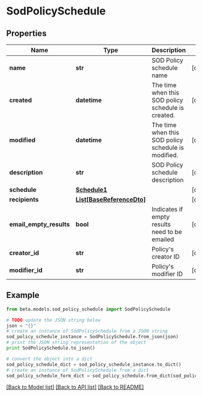 # SodPolicySchedule


## Properties
Name | Type | Description | Notes
------------ | ------------- | ------------- | -------------
**name** | **str** | SOD Policy schedule name | [optional] 
**created** | **datetime** | The time when this SOD policy schedule is created. | [optional] 
**modified** | **datetime** | The time when this SOD policy schedule is modified. | [optional] 
**description** | **str** | SOD Policy schedule description | [optional] 
**schedule** | [**Schedule1**](Schedule1.md) |  | [optional] 
**recipients** | [**List[BaseReferenceDto]**](BaseReferenceDto.md) |  | [optional] 
**email_empty_results** | **bool** | Indicates if empty results need to be emailed | [optional] 
**creator_id** | **str** | Policy&#39;s creator ID | [optional] 
**modifier_id** | **str** | Policy&#39;s modifier ID | [optional] 

## Example

```python
from beta.models.sod_policy_schedule import SodPolicySchedule

# TODO update the JSON string below
json = "{}"
# create an instance of SodPolicySchedule from a JSON string
sod_policy_schedule_instance = SodPolicySchedule.from_json(json)
# print the JSON string representation of the object
print SodPolicySchedule.to_json()

# convert the object into a dict
sod_policy_schedule_dict = sod_policy_schedule_instance.to_dict()
# create an instance of SodPolicySchedule from a dict
sod_policy_schedule_form_dict = sod_policy_schedule.from_dict(sod_policy_schedule_dict)
```
[[Back to Model list]](../README.md#documentation-for-models) [[Back to API list]](../README.md#documentation-for-api-endpoints) [[Back to README]](../README.md)


